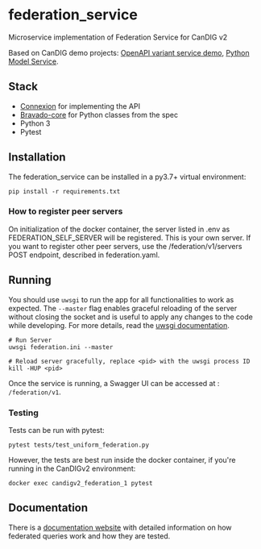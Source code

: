 # federation_service
Microservice implementation of Federation Service for CanDIG v2

Based on CanDIG demo projects: [OpenAPI variant service demo](https://github.com/ljdursi/openapi_calls_example), [Python Model Service](https://github.com/CanDIG/python_model_service).


## Stack

- [Connexion](https://github.com/zalando/connexion) for implementing the API
- [Bravado-core](https://github.com/Yelp/bravado-core) for Python classes from the spec
- Python 3
- Pytest

## Installation

The federation_service can be installed in a py3.7+ virtual environment:

```
pip install -r requirements.txt
```

### How to register peer servers

On initialization of the docker container, the server listed in .env as FEDERATION_SELF_SERVER will be registered. This is your own server. If you want to register other peer servers, use the /federation/v1/servers POST endpoint, described in federation.yaml.

## Running

You should use `uwsgi` to run the app for all functionalities to work as expected. The `--master` flag enables graceful reloading of the server without closing the socket and is useful to apply  any changes to the code while developing. For more details, read the [uwsgi documentation](https://uwsgi-docs.readthedocs.io/en/latest/Management.html).

```
# Run Server
uwsgi federation.ini --master

# Reload server gracefully, replace <pid> with the uwsgi process ID
kill -HUP <pid>
```

Once the service is running, a Swagger UI can be accessed at : `/federation/v1`.


### Testing

Tests can be run with pytest:

```
pytest tests/test_uniform_federation.py
```

However, the tests are best run inside the docker container, if you're running in the CanDIGv2 environment:
```
docker exec candigv2_federation_1 pytest
```


## Documentation

There is a [documentation website](https://federation-service.readthedocs.io/en/latest) with detailed information on how federated queries work and how they are tested.

